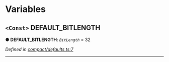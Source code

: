 

# Variables

<a id="default_bitlength"></a>

## `<Const>` DEFAULT_BITLENGTH

**● DEFAULT_BITLENGTH**: *`BitLength`* = 32

*Defined in [compact/defaults.ts:7](https://github.com/polkadot-js/common/blob/e5cab29/packages/util/src/compact/defaults.ts#L7)*

___

